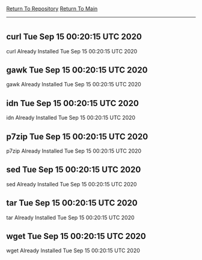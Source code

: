 [Return To Repository](https://github.com/deathbybandaid/piholeparser/)
[Return To Main](https://github.com/deathbybandaid/piholeparser/blob/master/RecentRunLogs/Mainlog.md)
____________________________________
# 
## curl Tue Sep 15 00:20:15 UTC 2020
curl Already Installed Tue Sep 15 00:20:15 UTC 2020
## gawk Tue Sep 15 00:20:15 UTC 2020
gawk Already Installed Tue Sep 15 00:20:15 UTC 2020
## idn Tue Sep 15 00:20:15 UTC 2020
idn Already Installed Tue Sep 15 00:20:15 UTC 2020
## p7zip Tue Sep 15 00:20:15 UTC 2020
p7zip Already Installed Tue Sep 15 00:20:15 UTC 2020
## sed Tue Sep 15 00:20:15 UTC 2020
sed Already Installed Tue Sep 15 00:20:15 UTC 2020
## tar Tue Sep 15 00:20:15 UTC 2020
tar Already Installed Tue Sep 15 00:20:15 UTC 2020
## wget Tue Sep 15 00:20:15 UTC 2020
wget Already Installed Tue Sep 15 00:20:15 UTC 2020

